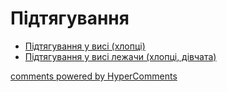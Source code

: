 <div id="hypercomments_widget" class="js-hypercomments-widget invisible"></div>

# Підтягування

* [Підтягування у висі (хлопці)](pidt_vys.md)
* [Підтягування у висі лежачи (хлопці, дівчата)](pidt_lej.md)

<div class="js-hypercomments-container">
<a href="http://hypercomments.com" class="hc-link" title="comments widget">comments powered by HyperComments</a>
</div>